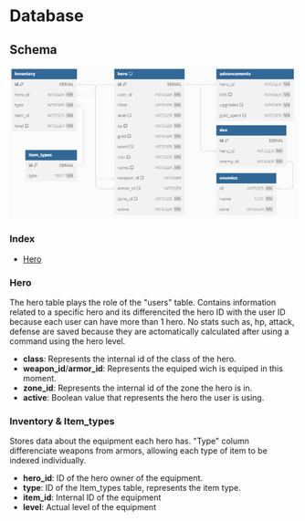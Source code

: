 # Database

## Schema
![Visual representation](images/Database/Schema.PNG)

### Index
- [Hero](#hero)


### Hero
The hero table plays the role of the "users" table. Contains information related to a specific hero and its differencited the hero ID with the user ID because each user can have more than 1 hero.
No stats such as, hp, attack, defense are saved because they are actomatically calculated after using a command using the hero level.
- **class**: Represents the internal id of the class of the hero.
- **weapon_id**/**armor_id**: Represents the equiped wich is equiped in this moment.
- **zone_id**: Represents the internal id of the zone the hero is in.
- **active**: Boolean value that represents the hero the user is using.

### Inventory & Item_types
Stores data about the equipment each hero has. "Type" column differenciate weapons from armors, allowing each type of item to be indexed individually.
- **hero_id**: ID of the hero owner of the equipment.
- **type**: ID of the Item_types table, represents the item type.
- **item_id**: Internal ID of the equipment
- **level**: Actual level of the equipment